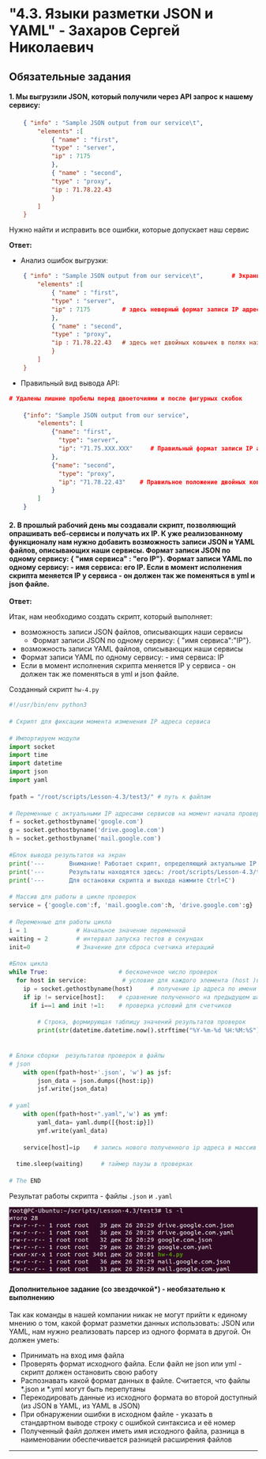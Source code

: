 # "4.3. Языки разметки JSON и YAML" - Захаров Сергей Николаевич

## Обязательные задания

#### 1. Мы выгрузили JSON, который получили через API запрос к нашему сервису:
```json
    { "info" : "Sample JSON output from our service\t",
        "elements" :[
            { "name" : "first",
            "type" : "server",
            "ip" : 7175
            },
            { "name" : "second",
            "type" : "proxy",
            "ip : 71.78.22.43
            }
        ]
    }
```
  Нужно найти и исправить все ошибки, которые допускает наш сервис
  
**Ответ:**
* Анализ ошибок выгрузки:
```json
    { "info" : "Sample JSON output from our service\t",        # Экранированный знак горизонтального таба "\t"здесь лишний, он отделяет ковычки
        "elements" :[
            { "name" : "first",
            "type" : "server",
            "ip" : 7175         # здесь неверный формат записи IP адреса в поле значения ключа и нет двойных ковычек в поле значения ключа
            },
            { "name" : "second",
            "type" : "proxy",
            "ip : 71.78.22.43   # здесь нет двойных ковычек в полях названия и значения ключа
            }
        ]
    }
```


* Правильный вид вывода API: 
```json
# Удалены лишние пробелы перед двоеточиями и после фигурных скобок

    {"info": "Sample JSON output from our service",
        "elements": [
            {"name": "first",
              "type": "server",
              "ip": "71.75.XXX.XXX"     # Правильный формат записи IP адреса в поле значения ключа
            },
            {"name": "second",
              "type": "proxy",
              "ip": "71.78.22.43"    # Правильное положение двойных ковычек в полях названия и значения ключа
            }
        ]
    }
```


#### 2. В прошлый рабочий день мы создавали скрипт, позволяющий опрашивать веб-сервисы и получать их IP. К уже реализованному функционалу нам нужно добавить возможность записи JSON и YAML файлов, описывающих наши сервисы. Формат записи JSON по одному сервису: { "имя сервиса" : "его IP"}. Формат записи YAML по одному сервису: - имя сервиса: его IP. Если в момент исполнения скрипта меняется IP у сервиса - он должен так же поменяться в yml и json файле.

**Ответ:**

Итак, нам необходимо создать скрипт, который выполняет:
- возможность записи JSON файлов, описывающих наши сервисы
  - Формат записи JSON по одному сервису: { "имя сервиса":"IP"}.
-   возможность записи YAML файлов, описывающих наши сервисы
  - Формат записи YAML по одному сервису: - имя сервиса: IP  
- Если в момент исполнения скрипта меняется IP у сервиса - он должен так же поменяться в yml и json файле.

Созданный скрипт ` hw-4.py `

```python
#!/usr/bin/env python3

# Скрипт для фиксации момента изменения IP адреса сервиса

# Импортируем модули
import socket 
import time
import datetime
import json
import yaml

fpath = "/root/scripts/Lesson-4.3/test3/" # путь к файлам

# Переменные с актуальными IP адресами сервисов на момент начала проверки
f = socket.gethostbyname('google.com')
g = socket.gethostbyname('drive.google.com')
h = socket.gethostbyname('mail.google.com')

#Блок вывода результатов на экран
print('---       Внимание! Работает скрипт, определяющий актуальные IP адреса сервисов')
print('---       Результаты находятся здесь: /root/scripts/Lesson-4.3/test3/')
print('---       Для остановки скрипта и выхода нажмите Ctrl+C')

# Массив для работы в цикле проверок
service = {'google.com':f, 'mail.google.com':h, 'drive.google.com':g}

# Переменные для работы цикла
i = 1              # Начальное значение переменной
waiting = 2        # интервал запуска тестов в секундах
init=0             # Значение для сброса счетчика итераций

#Блок цикла
while True:                    # бесконечное число проверок 
  for host in service:          # условие для каждого элемента (host )в массиве (service) 
    ip = socket.gethostbyname(host)     # получение ip адреса по имени хоста
    if ip != service[host]:    # сравнение полученного на предыдущем шаге ip адреса с адресом на начало проверки 
      if i==1 and init !=1:    # проверка условий для счетчиков

        # Строка, формирующая таблицу значений результатов проверок
        print(str(datetime.datetime.now().strftime("%Y-%m-%d %H:%M:%S")) +' [ERROR] ' + str(host) +' IP mistmatch: '+service[host]+' '+ip)


# Блоки сборки  результатов проверок в файлы
# json
    with open(fpath+host+'.json', 'w') as jsf:
        json_data = json.dumps({host:ip})
        jsf.write(json_data)

# yaml
    with open(fpath+host+".yaml",'w') as ymf:
        yaml_data= yaml.dump([{host:ip}])
        ymf.write(yaml_data)

    service[host]=ip    # запись нового полученного ip адреса в массив

  time.sleep(waiting)     # таймер паузы в проверках

# The END

```
Результат работы скрипта - файлы ` .json ` и ` .yaml `

![files-script](/04-script-03-yaml/img/files-script.png)

#### Дополнительное задание (со звездочкой*) - необязательно к выполнению

Так как команды в нашей компании никак не могут прийти к единому мнению о том, какой формат разметки данных использовать: JSON или YAML, нам нужно реализовать парсер из одного формата в другой. Он должен уметь:
   * Принимать на вход имя файла
   * Проверять формат исходного файла. Если файл не json или yml - скрипт должен остановить свою работу
   * Распознавать какой формат данных в файле. Считается, что файлы *.json и *.yml могут быть перепутаны
   * Перекодировать данные из исходного формата во второй доступный (из JSON в YAML, из YAML в JSON)
   * При обнаружении ошибки в исходном файле - указать в стандартном выводе строку с ошибкой синтаксиса и её номер
   * Полученный файл должен иметь имя исходного файла, разница в наименовании обеспечивается разницей расширения файлов

---

